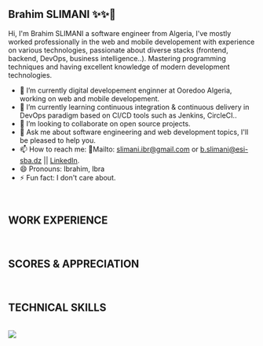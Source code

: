 ## Brahim SLIMANI  ✨✨👋

Hi, I'm Brahim SLIMANI a software engineer from Algeria, I've mostly worked professionally in the web and mobile developement with experience on various technologies, passionate about diverse stacks (frontend, backend, DevOps, business intelligence..). Mastering programming techniques and having excellent knowledge of modern development technologies.

- 🔭 I’m currently digital developement enginner at Ooredoo Algeria, working on web and mobile developement.
- 🌱 I’m currently learning continuous integration & continuous delivery in DevOps paradigm based on CI/CD tools such as Jenkins, CircleCI.. 
- 👯 I’m looking to collaborate on open source projects.
- 💬 Ask me about software engineering and web development topics, I'll be pleased to help you. 
- 📫 How to reach me: 📧Mailto: [slimani.ibr@gmail.com](slimani.ibr@gmail.com) or [b.slimani@esi-sba.dz](b.slimani@esi-sba.dz) || [LinkedIn](https://www.linkedin.com/in/ibrahim-slimani-184161b2/).
- 😄 Pronouns: Ibrahim, Ibra
- ⚡ Fun fact: I don't care about.

<script src="https://unpkg.com/@codersrank/summary@x.x.x/codersrank-summary.min.js"></script>
<script src="https://unpkg.com/@codersrank/portfolio@x.x.x/codersrank-portfolio.min.js"></script>
<script src="https://unpkg.com/@codersrank/skills-chart@x.x.x/codersrank-skills-chart.min.js"></script>
<script src="https://unpkg.com/@codersrank/work-experience@x.x.x/codersrank-work-experience.min.js"></script>

<br/>

## WORK EXPERIENCE

<codersrank-work-experience username="slimani-ibrahim" branding="false" ></codersrank-work-experience>
<br/>

## SCORES & APPRECIATION

<codersrank-summary username="slimani-ibrahim" branding="false"></codersrank-summary>
<br/>

## TECHNICAL SKILLS 

<codersrank-skills-chart username="slimani-ibrahim" labels="true" legend="true" tooltip="true" show-other-skills="true" branding="false"></codersrank-skills-chart>

<br/>
<div> 
<img src="https://github-readme-stats.vercel.app/api/top-langs/?username=slimani-ibrahim&layout=compact&theme=dracula">
<!-- <img src="https://github-readme-stats.vercel.app/api?username=slimani-ibrahim&show_icons=true&theme=dracula&count_private=true" width="420"> -->
</div>

<!--START_SECTION:waka-->
<!--END_SECTION:waka-->